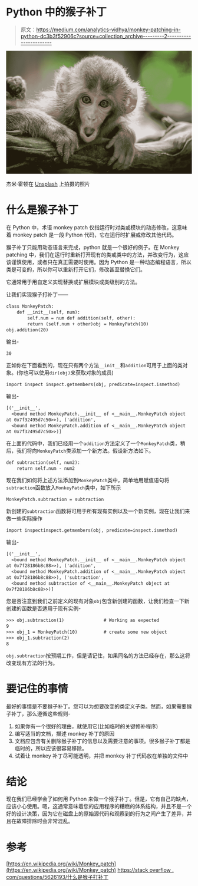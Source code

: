 # Python 中的猴子补丁

> 原文：<https://medium.com/analytics-vidhya/monkey-patching-in-python-dc3b3f52906c?source=collection_archive---------2----------------------->

![](img/764afaac7cc1a040edaa3908ed9e023b.png)

杰米·霍顿在 [Unsplash](/s/photos/monkey?utm_source=unsplash&utm_medium=referral&utm_content=creditCopyText) 上拍摄的照片

# 什么是猴子补丁

在 Python 中，术语 monkey patch 仅指运行时对类或模块的动态修改，这意味着 monkey patch 是一段 Python 代码，它在运行时扩展或修改其他代码。

猴子补丁只能用动态语言来完成，python 就是一个很好的例子。在 Monkey patching 中，我们在运行时重新打开现有的类或类中的方法，并改变行为，这应该谨慎使用，或者只在真正需要时使用。因为 Python 是一种动态编程语言，所以类是可变的，所以你可以重新打开它们，修改甚至替换它们。

它通常用于用自定义实现替换或扩展模块或类级别的方法。

让我们实现猴子打补丁——

```
class MonkeyPatch:
    def __init__(self, num):
        self.num = num def addition(self, other):
        return (self.num + other)obj = MonkeyPatch(10)
obj.addition(20)
```

输出-

```
30
```

正如你在下面看到的，现在只有两个方法`__init__`和`addition`可用于上面的类对象。(你也可以使用`dir(obj)`来获取对象的成员)

```
import inspect inspect.getmembers(obj, predicate=inspect.ismethod)
```

输出-

```
[('__init__',
  <bound method MonkeyPatch.__init__ of <__main__.MonkeyPatch object at 0x7f32495d7c50>>), ('addition',
  <bound method MonkeyPatch.addition of <__main__.MonkeyPatch object at 0x7f32495d7c50>>)]
```

在上面的代码中，我们已经用一个`addition`方法定义了一个`MonkeyPatch`类，稍后，我们将向`MonkeyPatch`类添加一个新方法。假设新方法如下。

```
def subtraction(self, num2):
    return self.num - num2
```

现在我们如何将上述方法添加到`MonkeyPatch`类中，简单地用赋值语句将`subtraction`函数放入`MonkeyPatch`类中，如下所示

```
MonkeyPatch.subtraction = subtraction
```

新创建的`subtraction`函数将可用于所有现有实例以及一个新实例，现在让我们来做一些实际操作

```
import inspectinspect.getmembers(obj, predicate=inspect.ismethod)
```

输出-

```
[('__init__',
  <bound method MonkeyPatch.__init__ of <__main__.MonkeyPatch object at 0x7f28186b8c88>>), ('addition',
  <bound method MonkeyPatch.addition of <__main__.MonkeyPatch object at 0x7f28186b8c88>>), ('subtraction',
  <bound method subtraction of <__main__.MonkeyPatch object at 0x7f28186b8c88>>)]
```

您是否注意到我们之前定义的现有对象`obj`包含新创建的函数，让我们检查一下新创建的函数是否适用于现有实例-

```
>>> obj.subtraction(1)               # Working as expected
9
>>> obj_1 = MonkeyPatch(10)          # create some new object
>>> obj_1.subtraction(2)
8
```

`obj.subtraction`按预期工作，但是请记住，如果同名的方法已经存在，那么这将改变现有方法的行为。

# 要记住的事情

最好的事情是不要猴子补丁。您可以为想要改变的类定义子类。然而，如果需要猴子补丁，那么遵循这些规则-

1.  如果你有一个很好的理由，就使用它(比如临时的关键修补程序)
2.  编写适当的文档，描述 monkey 补丁的原因
3.  文档应包含有关删除猴子补丁的信息以及需要注意的事项。很多猴子补丁都是临时的，所以应该很容易移除。
4.  试着让 monkey 补丁尽可能透明，并把 monkey 补丁代码放在单独的文件中

# 结论

现在我们已经学会了如何用 Python 来做一个猴子补丁。但是，它有自己的缺点，应该小心使用。嗯，这通常意味着您的应用程序的糟糕的体系结构，并且不是一个好的设计决策，因为它在磁盘上的原始源代码和观察到的行为之间产生了差异，并且在故障排除时会非常混乱。

# 参考

[https://en.wikipedia.org/wiki/Monkey_patch](https://en.wikipedia.org/wiki/Monkey_patch)
[https://stack overflow . com/questions/5626193/什么是猴子打补丁](https://stackoverflow.com/questions/5626193/what-is-monkey-patching)